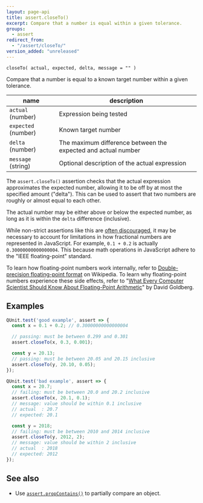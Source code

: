 ```yaml
---
layout: page-api
title: assert.closeTo()
excerpt: Compare that a number is equal within a given tolerance.
groups:
  - assert
redirect_from:
  - "/assert/closeTo/"
version_added: "unreleased"
---
```


`closeTo( actual, expected, delta, message = "" )`

Compare that a number is equal to a known target number within a given tolerance.

| name | description |
|------|-------------|
| `actual` (number) | Expression being tested |
| `expected` (number) | Known target number |
| `delta` (number) | The maximum difference between the expected and actual number |
| `message` (string) | Optional description of the actual expression |

The `assert.closeTo()` assertion checks that the actual expression approximates the expected number, allowing it to be off by at most the specified amount ("delta"). This can be used to assert that two numbers are roughly or almost equal to each other.

The actual number may be either above or below the expected number, as long as it is within the `delta` difference (inclusive).

While non-strict assertions like this are [often discouraged](https://timotijhof.net/posts/2015/qunit-anti-patterns/), it may be necessary to account for limitations in how fractional numbers are represented in JavaScript. For example, `0.1 + 0.2` is actually `0.30000000000000004`. This because math operations in JavaScript adhere to the "IEEE floating-point" standard.

To learn how floating-point numbers work internally, refer to [Double-precision floating-point format](https://en.wikipedia.org/wiki/Double-precision_floating-point_format) on Wikipedia. To learn why floating-point numbers experience these side effects, refer to "[What Every Computer Scientist Should Know About Floating-Point Arithmetic](http://docs.oracle.com/cd/E19957-01/806-3568/ncg_goldberg.html)" by David Goldberg.

## Examples

```js
QUnit.test('good example', assert => {
  const x = 0.1 + 0.2; // 0.30000000000000004

  // passing: must be between 0.299 and 0.301
  assert.closeTo(x, 0.3, 0.001);

  const y = 20.13;
  // passing: must be between 20.05 and 20.15 inclusive
  assert.closeTo(y, 20.10, 0.05);
});

QUnit.test('bad example', assert => {
  const x = 20.7;
  // failing: must be between 20.0 and 20.2 inclusive
  assert.closeTo(x, 20.1, 0.1);
  // message: value should be within 0.1 inclusive
  // actual  : 20.7
  // expected: 20.1

  const y = 2018;
  // failing: must be between 2010 and 2014 inclusive
  assert.closeTo(y, 2012, 2);
  // message: value should be within 2 inclusive
  // actual  : 2018
  // expected: 2012
});
```

## See also

* Use [`assert.propContains()`](./propContains.md) to partially compare an object.
